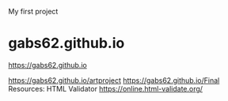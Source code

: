 My first project
# gabs62.github.io

https://gabs62.github.io

https://gabs62.github.io/artproject
https://gabs62.github.io/Final
Resources: HTML Validator
https://online.html-validate.org/
